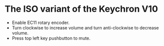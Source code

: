 # The ISO variant of the Keychron V10

- Enable EC11 rotary encoder.
- Turn clockwise to increase volume and turn anti-clockwise to decrease volume.
- Press top left key pushbutton to mute.

